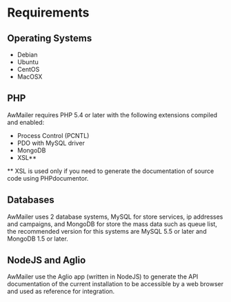 Requirements
=======================

Operating Systems
-----------------

- Debian
- Ubuntu
- CentOS
- MacOSX

PHP
---

AwMailer requires PHP 5.4 or later with the following extensions compiled and enabled:

- Process Control (PCNTL)
- PDO with MySQL driver
- MongoDB
- XSL**

** XSL is used only if you need to generate the documentation of source code using PHPdocumentor.

Databases
---------

AwMailer uses 2 database systems, MySQL for store services, ip addresses and campaigns, and MongoDB for store the mass data such as queue list, the recommended version for this systems are MySQL 5.5 or later and MongoDB 1.5 or later.

NodeJS and Aglio
----------------

AwMailer use the Aglio app (written in NodeJS) to generate the API documentation of the current installation to be accessible by a web browser and used as reference for integration.